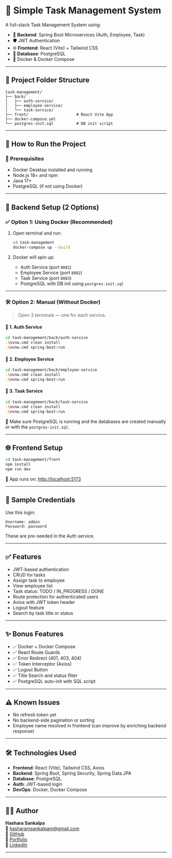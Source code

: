 # 📝 Simple Task Management System

A full-stack Task Management System using:

- 🔧 **Backend**: Spring Boot Microservices (Auth, Employee, Task)
- 🛡️ JWT Authentication
- 🌐 **Frontend**: React (Vite) + Tailwind CSS
- 🐘 **Database**: PostgreSQL
- 🐳 Docker & Docker Compose

---

## 📁 Project Folder Structure

```
task-management/
├── back/
│   ├── auth-service/
│   ├── employee-service/
│   └── task-service/
├── front/                     # React Vite App
├── docker-compose.yml
└── postgres-init.sql          # DB init script
```

---

## 🚀 How to Run the Project

### 🔹 Prerequisites

- Docker Desktop installed and running
- Node.js 18+ and npm
- Java 17+
- PostgreSQL (if not using Docker)

---

## 🧩 Backend Setup (2 Options)

### ✅ Option 1: Using Docker (Recommended)

1. Open terminal and run:
   ```bash
   cd task-management
   docker-compose up --build
   ```

2. Docker will spin up:
   - Auth Service (port `8081`)
   - Employee Service (port `8082`)
   - Task Service (port `8083`)
   - PostgreSQL with DB init using `postgres-init.sql`

---

### 🛠️ Option 2: Manual (Without Docker)

> Open 3 terminals — one for each service.

#### 🔸 1. Auth Service
```bash
cd task-management/back/auth-service
.\mvnw.cmd clean install
.\mvnw.cmd spring-boot:run
```

#### 🔸 2. Employee Service
```bash
cd task-management/back/employee-service
.\mvnw.cmd clean install
.\mvnw.cmd spring-boot:run
```

#### 🔸 3. Task Service
```bash
cd task-management/back/task-service
.\mvnw.cmd clean install
.\mvnw.cmd spring-boot:run
```

🛑 Make sure PostgreSQL is running and the databases are created manually or with the `postgres-init.sql`.

---

## 🌐 Frontend Setup

```bash
cd task-management/front
npm install
npm run dev
```

📍 App runs on: [http://localhost:5173](http://localhost:5173)

---

## 🔐 Sample Credentials

Use this login:

```
Username: admin
Password: password
```

These are pre-seeded in the Auth service.

---

## ✅ Features

- JWT-based authentication
- CRUD for tasks
- Assign task to employee
- View employee list
- Task status: TODO / IN_PROGRESS / DONE
- Route protection for authenticated users
- Axios with JWT token header
- Logout feature
- Search by task title or status

---

## ✨ Bonus Features

- ✅ Docker + Docker Compose
- ✅ React Route Guards
- ✅ Error Redirect (401, 403, 404)
- ✅ Token Interceptor (Axios)
- ✅ Logout Button
- ✅ Title Search and status filter
- ✅ PostgreSQL auto-init with SQL script

---

## ⚠️ Known Issues

- No refresh token yet
- No backend-side pagination or sorting
- Employee name resolved in frontend (can improve by enriching backend response)

---

## 🛠 Technologies Used

- **Frontend**: React (Vite), Tailwind CSS, Axios
- **Backend**: Spring Boot, Spring Security, Spring Data JPA
- **Database**: PostgreSQL
- **Auth**: JWT-based login
- **DevOps**: Docker, Docker Compose

---

## 👨‍💻 Author

**Hashara Sankalpa**  
📧 hasharamsankalpam@gmail.com  
🔗 [GitHub](https://github.com/hasharas)  
🔗 [Portfolio](https://hasharaportfolio.netlify.app)  
🔗 [LinkedIn](https://linkedin.com/in/hashara-sankalpa)

---
